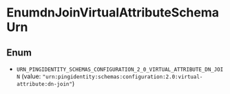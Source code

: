 

# EnumdnJoinVirtualAttributeSchemaUrn

## Enum


* `URN_PINGIDENTITY_SCHEMAS_CONFIGURATION_2_0_VIRTUAL_ATTRIBUTE_DN_JOIN` (value: `"urn:pingidentity:schemas:configuration:2.0:virtual-attribute:dn-join"`)



